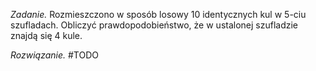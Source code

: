 _Zadanie._ Rozmieszczono w sposób losowy 10 identycznych kul w 5-ciu szufladach. Obliczyć prawdopodobieństwo, że w ustalonej szufladzie znajdą się 4 kule.

_Rozwiązanie._ #TODO
